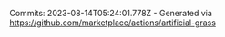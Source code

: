 Commits: 2023-08-14T05:24:01.778Z - Generated via https://github.com/marketplace/actions/artificial-grass
<br>
